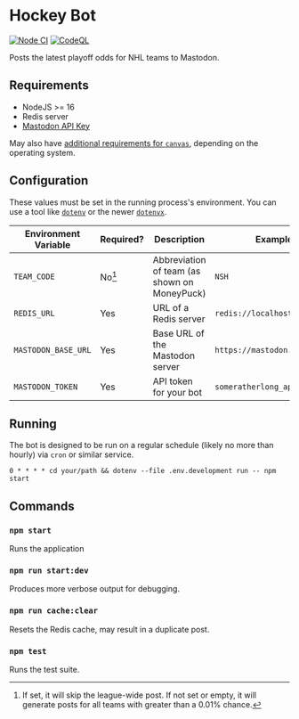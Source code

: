 # Hockey Bot

[![Node CI](https://github.com/stephenyeargin/hockey-bot/actions/workflows/nodejs.yml/badge.svg)](https://github.com/stephenyeargin/hockey-bot/actions/workflows/nodejs.yml) [![CodeQL](https://github.com/stephenyeargin/hockey-bot/actions/workflows/codeql-analysis.yml/badge.svg)](https://github.com/stephenyeargin/hockey-bot/actions/workflows/codeql-analysis.yml)

Posts the latest playoff odds for NHL teams to Mastodon.

## Requirements

* NodeJS >= 16
* Redis server
* [Mastodon API Key](https://docs.joinmastodon.org/client/intro/)

May also have [additional requirements for `canvas`](https://github.com/Automattic/node-canvas/blob/master/Readme.md), depending on the operating system.

## Configuration

These values must be set in the running process's environment. You can use a tool like [`dotenv`](https://github.com/motdotla/dotenv) or the newer [`dotenvx`](https://dotenvx.com/).

| Environment Variable | Required? | Description | Example |
| -------------------- | --------- | ----------- | ------- |
| `TEAM_CODE`          | No[^1]    | Abbreviation of team (as shown on MoneyPuck) | `NSH` |
| `REDIS_URL`          | Yes       | URL of a Redis server | `redis://localhost:6379` |
| `MASTODON_BASE_URL`  | Yes       | Base URL of the Mastodon server | `https://mastodon.social` |
| `MASTODON_TOKEN`     | Yes       | API token for your bot | `someratherlong_apitoken123` |

[^1]: If set, it will skip the league-wide post. If not set or empty, it will generate posts for all teams with greater than a 0.01% chance.

## Running

The bot is designed to be run on a regular schedule (likely no more than hourly) via `cron` or similar service.

```
0 * * * * cd your/path && dotenv --file .env.development run -- npm start
```

## Commands

### `npm start`

Runs the application

### `npm run start:dev`

Produces more verbose output for debugging.

### `npm run cache:clear`

Resets the Redis cache, may result in a duplicate post.

### `npm test`

Runs the test suite.

